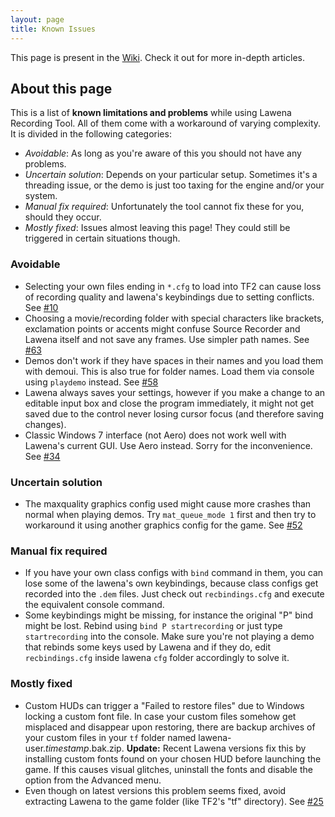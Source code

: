 ```yaml
---
layout: page
title: Known Issues
---
```


<div class="message">
  This page is present in the <a href="{{ site.github.repo }}/wiki">Wiki</a>. Check it out for more in-depth articles.
</div>

## About this page

This is a list of **known limitations and problems** while using Lawena Recording Tool. All of them come with a workaround of varying complexity. It is divided in the following categories:

* _Avoidable_: As long as you're aware of this you should not have any problems.
* _Uncertain solution_: Depends on your particular setup. Sometimes it's a threading issue, or the demo is just too taxing for the engine and/or your system.
* _Manual fix required_: Unfortunately the tool cannot fix these for you, should they occur.
* _Mostly fixed_: Issues almost leaving this page! They could still be triggered in certain situations though.

### Avoidable

* Selecting your own files ending in ``*.cfg`` to load into TF2 can cause loss of recording quality and lawena's keybindings due to setting conflicts. See [#10](https://github.com/quanticc/lawena-recording-tool/issues/10)
* Choosing a movie/recording folder with special characters like brackets, exclamation points or accents might confuse Source Recorder and Lawena itself and not save any frames. Use simpler path names. See [#63](https://github.com/quanticc/lawena-recording-tool/issues/63)
* Demos don't work if they have spaces in their names and you load them with demoui. This is also true for folder names. Load them via console using ``playdemo`` instead. See [#58](https://github.com/quanticc/lawena-recording-tool/issues/58)
* Lawena always saves your settings, however if you make a change to an editable input box and close the program immediately, it might not get saved due to the control never losing cursor focus (and therefore saving changes).
* Classic Windows 7 interface (not Aero) does not work well with Lawena's current GUI. Use Aero instead. Sorry for the inconvenience. See [#34](https://github.com/quanticc/lawena-recording-tool/issues/34)

### Uncertain solution

* The maxquality graphics config used might cause more crashes than normal when playing demos. Try ``mat_queue_mode 1`` first and then try to workaround it using another graphics config for the game. See [#52](https://github.com/quanticc/lawena-recording-tool/issues/52)

### Manual fix required

* If you have your own class configs with ``bind`` command in them, you can lose some of the lawena's own keybindings, because class configs get recorded into the ``.dem`` files. Just check out ``recbindings.cfg`` and execute the equivalent console command.
* Some keybindings might be missing, for instance the original "P" bind might be lost. Rebind using ``bind P startrecording`` or just type ``startrecording`` into the console. Make sure you're not playing a demo that rebinds some keys used by Lawena and if they do, edit ``recbindings.cfg`` inside lawena ``cfg`` folder accordingly to solve it.

### Mostly fixed

* Custom HUDs can trigger a "Failed to restore files" due to Windows locking a custom font file. In case your custom files somehow get misplaced and disappear upon restoring, there are backup archives of your custom files in your ``tf`` folder named lawena-user._timestamp_.bak.zip. **Update:** Recent Lawena versions fix this by installing custom fonts found on your chosen HUD before launching the game. If this causes visual glitches, uninstall the fonts and disable the option from the Advanced menu.
* Even though on latest versions this problem seems fixed, avoid extracting Lawena to the game folder (like TF2's "tf" directory). See [#25](https://github.com/quanticc/lawena-recording-tool/issues/25)
